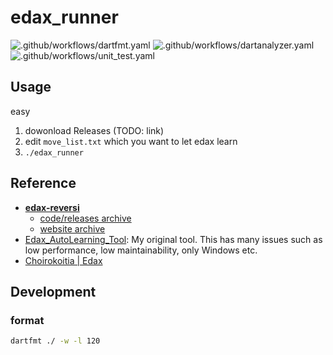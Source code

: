 # edax_runner

![.github/workflows/dartfmt.yaml](https://github.com/sensuikan1973/edax_runner/workflows/.github/workflows/dartfmt.yaml/badge.svg?event=push)
![.github/workflows/dartanalyzer.yaml](https://github.com/sensuikan1973/edax_runner/workflows/.github/workflows/dartanalyzer.yaml/badge.svg?event=push)
![.github/workflows/unit_test.yaml](https://github.com/sensuikan1973/edax_runner/workflows/.github/workflows/unit_test.yaml/badge.svg?event=push)

## Usage
easy

1. dowonload Releases (TODO: link)
2. edit `move_list.txt` which you want to let edax learn
3. `./edax_runner`

## Reference

- **[edax-reversi](https://github.com/abulmo/edax-reversi)**
  - [code/releases archive](https://code.google.com/archive/p/edax-reversi/downloads)
  - [website archive](https://archive.is/KshiN)
- [Edax_AutoLearning_Tool](https://github.com/sensuikan1973/Edax_AutoLearning_Tool): My original tool. This has many issues such as low performance, low maintainability, only Windows etc.
- [Choirokoitia | Edax](https://choi.lavox.net/edax/start)

## Development

### format
```sh
dartfmt ./ -w -l 120
```
